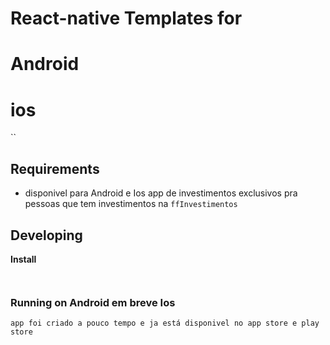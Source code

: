 # React-native Templates for 

# Android 
# ios

``


## Requirements
* disponivel para Android e Ios
app de investimentos exclusivos pra pessoas que tem investimentos na `ffInvestimentos` 

## Developing




**Install**
```bash

```





```

```

### Running on Android em breve Ios

```
app foi criado a pouco tempo e ja está disponivel no app store e play store

```

